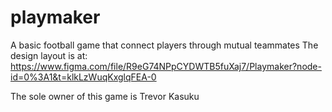# playmaker
A basic football game that connect players through mutual teammates
The design layout is at: https://www.figma.com/file/R9eG74NPpCYDWTB5fuXaj7/Playmaker?node-id=0%3A1&t=klkLzWuqKxglqFEA-0

The sole owner of this game is Trevor Kasuku
